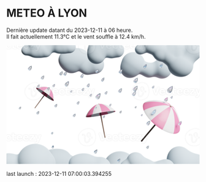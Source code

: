 # METEO À LYON

Dernière update datant du 2023-12-11 à 06 heure.  
Il fait actuellement 11.3°C et le vent souffle à 12.4 km/h.      

![](./.github/rain.png)

last launch : 2023-12-11 07:00:03.394255
